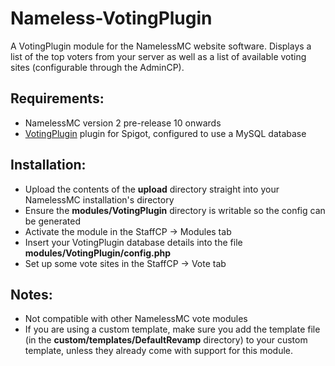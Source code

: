# Nameless-VotingPlugin
A VotingPlugin module for the NamelessMC website software. Displays a list of the top voters from your server as well as a list of available voting sites (configurable through the AdminCP).

## Requirements:
- NamelessMC version 2 pre-release 10 onwards
- [VotingPlugin](https://www.spigotmc.org/resources/votingplugin.15358/) plugin for Spigot, configured to use a MySQL database

## Installation:
- Upload the contents of the **upload** directory straight into your NamelessMC installation's directory
- Ensure the **modules/VotingPlugin** directory is writable so the config can be generated
- Activate the module in the StaffCP -> Modules tab
- Insert your VotingPlugin database details into the file **modules/VotingPlugin/config.php**
- Set up some vote sites in the StaffCP -> Vote tab

## Notes:
- Not compatible with other NamelessMC vote modules
- If you are using a custom template, make sure you add the template file (in the **custom/templates/DefaultRevamp** directory) to your custom template, unless they already come with support for this module.
